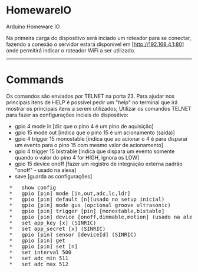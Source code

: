 # HomewareIO
Arduino Homeware IO

Na primeira carga do dispositivo será inciado um roteador para se conectar, fazendo a conexão o servidor estará disponível em  [http://192.168.4.1:80] onde permitirá indicar o roteador WiFi a ser utilizado.

---


# Commands
Os comandos são enviados por TELNET na porta 23. Para ajudar nos principais itens de HELP é possivel pedir um "help" no terminal que irá mostrar os principais itens a serem utilizados;
Utilizar os comandos TELNET para fazer as configurações inciais do dispositivo:
* gpio 4 mode in  [diz que o pino 4 é um pino de aquisição]
* gpio 15 mode out [indica que o pino 15 é um acionamento (saída)]
* gpio 4 trigger 15 monostable [indica que ao acionar o 4 é para disparar um evento para o pino 15 com mesmo valor de acionamento]
* gpio 4 trigger 15 bistrable [indica que dispara um evento somente quando o valor do pino 4 for HIGH, ignora os LOW]
* gpio 15 device onoff [fazer um registro de integração externa padrão "onoff" - usado na alexa]
* save [guarda as configurações]
   
<pre>
 *   show config 
 *   gpio [pin] mode [in,out,adc,lc,ldr]
 *   gpio [pin] default [n](usado no setup inicial)
 *   gpio [pin] mode gus (opcional groove ultrasonic)
 *   gpio [pin] trigger [pin] [monostable,bistable]
 *   gpio [pin] device [onoff,dimmable,motion] (usado na alexa)
 *   set app_key [x] (SINRIC)
 *   set app_secret [x] (SINRIC)
 *   gpio [pin] sensor [deviceId] (SINRIC)
 *   gpio [pin] get
 *   gpio [pin] set [n]
 *   set interval 500
 *   set adc_min 511
 *   set adc_max 512
</pre>

# 

